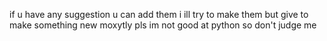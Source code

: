 if u have any suggestion u can add them i ill try to make  them but give to make something new moxytly pls
im not good at python so don't judge me
